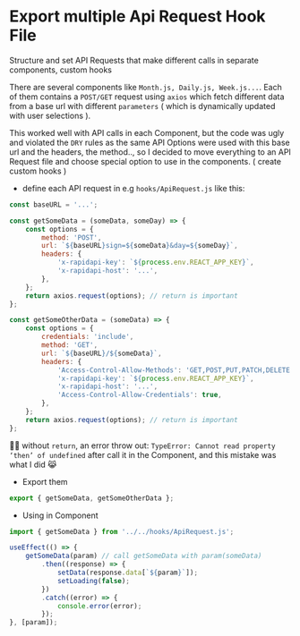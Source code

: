 # Export multiple Api Request Hook File

Structure and set API Requests that make different calls in separate components, custom hooks

There are several components like `Month.js, Daily.js, Week.js...`. Each of them contains a `POST/GET` request using `axios` which fetch different data from a base url with different `parameters` ( which is dynamically updated with user selections ).

This worked well with API calls in each Component, but the code was ugly and violated the `DRY` rules as the same API Options were used with this base url and the headers, the method.., so I decided to move everything to an API Request file and choose special option to use in the components. ( create custom hooks )

- define each API request in e.g `hooks/ApiRequest.js` like this:

```jsx
const baseURL = '...';

const getSomeData = (someData, someDay) => {
	const options = {
		method: 'POST',
		url: `${baseURL}sign=${someData}&day=${someDay}`,
		headers: {
			'x-rapidapi-key': `${process.env.REACT_APP_KEY}`,
			'x-rapidapi-host': '...',
		},
	};
	return axios.request(options); // return is important
};

const getSomeOtherData = (someData) => {
	const options = {
		credentials: 'include',
		method: 'GET',
		url: `${baseURL}/${someData}`,
		headers: {
			'Access-Control-Allow-Methods': 'GET,POST,PUT,PATCH,DELETE',
			'x-rapidapi-key': `${process.env.REACT_APP_KEY}`,
			'x-rapidapi-host': '...',
			'Access-Control-Allow-Credentials': true,
		},
	};
	return axios.request(options); // return is important
};
```

🎃🎃 without `return`, an error throw out: `TypeError: Cannot read property ‘then’ of undefined` after call it in the Component, and this mistake was what I did 😹

- Export them

```jsx
export { getSomeData, getSomeOtherData };
```

- Using in Component

```jsx
import { getSomeData } from '../../hooks/ApiRequest.js';

useEffect(() => {
	getSomeData(param) // call getSomeData with param(someData)
		.then((response) => {
			setData(response.data[`${param}`]);
			setLoading(false);
		})
		.catch((error) => {
			console.error(error);
		});
}, [param]);
```
